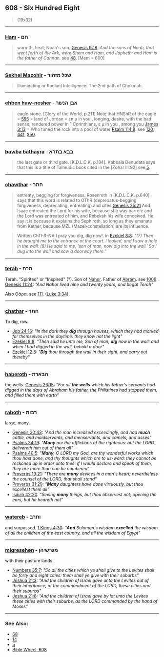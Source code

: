 ## 608 - Six Hundred Eight
> (19x32)

---

### [Ham](/keys/ChMf) - חם
> warmth, heat; Noah's son. [Genesis 9:18](http://biblehub.com/genesis/9-18.htm): *And the sons of Noah, that went forth of the Ark, were Shem and Ham, and Japheth: and Ham is the father of Cannan.* see [48](48). [Mem = 600]

---

### [Sekhel Mazohir](/keys/ShKL.MZHVR) - שכל מזהור
> Illuminating or Radiant Intelligence. The 2nd path of Chokmah.

---

### [ehben haw-nesher](/keys/ABN.HNShR) - אבן הנשר
> eagle stone. [Glory of the World, p.211] Note that HNShR of the eagle = [555](555) = land of Jordan = επ μ in you , longing, desire, with the bad sense; rendered power in 1 Corinthians, ε μ in you , among you [James 3:13](http://biblehub.com/james/3-13.htm) = Who tuned the rock into a pool of water [Psalm 114:8](http://biblehub.com//.htm). see [120](120), [441](441), [350](350).

---

### [bawba bathayra](/keys/BBA.BThRA) - בבא בתרא
> the last gate or third gate. [K.D.L.C.K. p.184]. Kabbala Denudata says that this is a title of Talmudic book cited in the [Zohar III:92] see [5](5).

---

### [chawthar](/keys/ChThR) - חתר
> entreaty, begging for forgiveness. Rosenroth in [K.D.L.C.K. p.640] says that this word is related to OThR (depreoatus-begging forgiveness, deprecating, entreating) and cites [Genesis 25:21](http://biblehub.com/genesis/25-21.htm) And Isaac entreated the Lord for his wife, because she was barren: and the Lord was entreated of him, and Rebekah his wife conceived. He say it is because it explains the Sephiroth, so long as they emanate from Kether, because MZL (Mazel-constellation) are its influence.

> Written ChThR-NA I pray you dig, dig now!. in [Ezekiel 8:8](http://biblehub.com/ezekiel/8-8.htm): *"(7) Then he brought me to the entrance ot the court. I looked, and I saw a hole in the wall. (8) He said to me, 'son of man, now dig into the wall.' So I dug into the wall and saw a doorway there."*

---

### [terah](/keys/ThRCh) - תרח
Terah. "Spirited" or "Inspired" (?). Son of [Nahor](/keys/NHVR). Father of [Abram](/keys/ABRM). see [1009](1009). [Genesis 11:24](https://biblehub.com/genesis/11-24.htm): *"And Nahor lived nine and twenty years, and begat Terah"*

Also Θάρα. see [111](111). ([Luke 3:34](http://biblehub.com/luke/3-34.htm)).

---

### [chathar](/keys/ChThR) - חתר
To dig, row.

- [Job 24:16](https://biblehub.com/job/24-16.htm): *"In the dark they **dig** through houses, which they had marked for themselves in the daytime: they know not the light"*
- [Ezekiel 8:8](https://biblehub.com/ezekiel/8-8.htm): *"Then said he unto me, Son of man, **dig** now in the wall: and when I had digged in the wall, behold a door"*
- [Ezekiel 12:5](https://biblehub.com/ezekiel/12-5.htm): *"**Dig** thou through the wall in their sight, and carry out thereby"*

---

### [haberoth](/keys/HBARTh) - הבארת
the wells. [Genesis 26:15](https://biblehub.com/genesis/26-15.htm): *"For all **the wells** which his father's servants had digged in the days of Abraham his father, the Philistines had stopped them, and filled them with earth"*

---

### [raboth](/keys/RBVTh) - רבות
large; many.

- [Genesis 30:43](https://biblehub.com/genesis/30-43.htm): *"And the man increased exceedingly, and had **much** cattle, and maidservants, and menservants, and camels, and asses"*
- [Psalms 34:19](https://biblehub.com/psalms/34-19.htm): *"**Many** are the afflictions of the righteous: but the LORD delivereth him out of them all"*
- [Psalms 40:5](https://biblehub.com/psalms/40-5.htm): *"**Many**, O LORD my God, are thy wonderful works which thou hast done, and thy thoughts which are to us-ward: they cannot be reckoned up in order unto thee: if I would declare and speak of them, they are more than can be numbered"*
- [Proverbs 19:21](https://biblehub.com/proverbs/19-21.htm): *"There are **many** devices in a man's heart; nevertheless the counsel of the LORD, that shall stand"*
- [Proverbs 31:29](https://biblehub.com/proverbs/31-29.htm): *"**Many** daughters have done virtuously, but thou excellest them all"*
- [Isaiah 42:20](https://biblehub.com/isaiah/42-20.htm): *"Seeing **many** things, but thou observest not; opening the ears, but he heareth not"*

---

### [watereb](/keys/VThRB) - ותרב
and surpassed. [1 Kings 4:30](https://biblehub.com/1_kings/4-30.htm): *"**And** Solomon's wisdom **excelled** the wisdom of all the children of the east country, and all the wisdom of Egypt"*

---

### [migresehen](/keys/MGRSHIHN) - מגרשיהן
with their pasture lands.

- [Numbers 35:7](https://biblehub.com/numbers/35-7.htm): *"So all the cities which ye shall give to the Levites shall be forty and eight cities: them shall ye give with their suburbs"*
- [Joshua 21:3](https://biblehub.com/joshua/21-3.htm): *"And the children of Israel gave unto the Levites out of their inheritance, at the commandment of the LORD, these cities and their suburbs"*
- [Joshua 21:8](https://biblehub.com/joshua/21-8.htm): *"And the children of Israel gave by lot unto the Levites these cities with their suburbs, as the LORD commanded by the hand of Moses"*

---

### See Also:

- [68](68)
- [14](14)
- [5](5)
- [Bible Wheel: 608](https://www.biblewheel.com//GR/GR_Database.php?SearchBy_Gematria=608)

